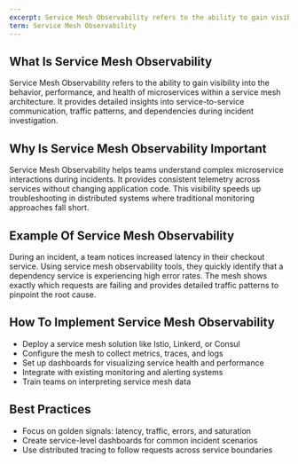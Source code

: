 ```yaml
---
excerpt: Service Mesh Observability refers to the ability to gain visibility into the behavior, performance, and health of microservices within a service mesh architecture.
term: Service Mesh Observability
---
```

## What Is Service Mesh Observability

Service Mesh Observability refers to the ability to gain visibility into the behavior, performance, and health of microservices within a service mesh architecture. It provides detailed insights into service-to-service communication, traffic patterns, and dependencies during incident investigation.

## Why Is Service Mesh Observability Important

Service Mesh Observability helps teams understand complex microservice interactions during incidents. It provides consistent telemetry across services without changing application code. This visibility speeds up troubleshooting in distributed systems where traditional monitoring approaches fall short.

## Example Of Service Mesh Observability

During an incident, a team notices increased latency in their checkout service. Using service mesh observability tools, they quickly identify that a dependency service is experiencing high error rates. The mesh shows exactly which requests are failing and provides detailed traffic patterns to pinpoint the root cause.

## How To Implement Service Mesh Observability

- Deploy a service mesh solution like Istio, Linkerd, or Consul
- Configure the mesh to collect metrics, traces, and logs
- Set up dashboards for visualizing service health and performance
- Integrate with existing monitoring and alerting systems
- Train teams on interpreting service mesh data

## Best Practices

- Focus on golden signals: latency, traffic, errors, and saturation
- Create service-level dashboards for common incident scenarios
- Use distributed tracing to follow requests across service boundaries